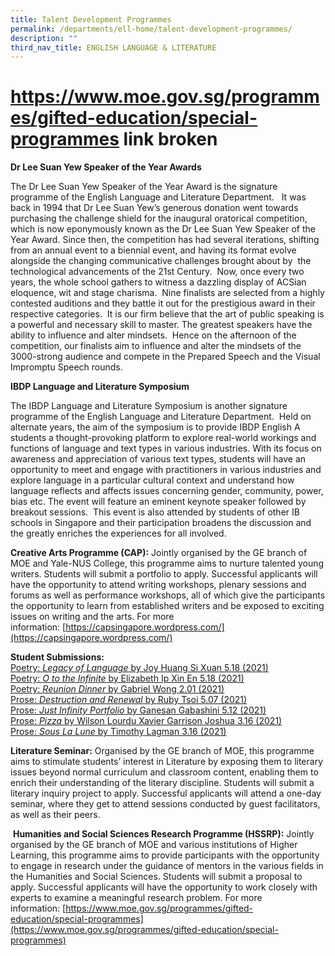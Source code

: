 ```yaml
---
title: Talent Development Programmes
permalink: /departments/ell-home/talent-development-programmes/
description: ""
third_nav_title: ENGLISH LANGUAGE & LITERATURE
---
```

# https://www.moe.gov.sg/programmes/gifted-education/special-programmes link broken

**Dr Lee Suan Yew Speaker of the Year Awards**

The Dr Lee Suan Yew Speaker of the Year Award is the signature programme of the English Language and Literature Department.   It was back in 1994 that Dr Lee Suan Yew’s generous donation went towards purchasing the challenge shield for the inaugural oratorical competition, which is now eponymously known as the Dr Lee Suan Yew Speaker of the Year Award. Since then, the competition has had several iterations, shifting from an annual event to a biennial event, and having its format evolve alongside the changing communicative challenges brought about by  the technological advancements of the 21st Century.  Now, once every two years, the whole school gathers to witness a dazzling display of ACSian eloquence, wit and stage charisma.  Nine finalists are selected from a highly contested auditions and they battle it out for the prestigious award in their respective categories.  It is our firm believe that the art of public speaking is a powerful and necessary skill to master. The greatest speakers have the ability to influence and alter mindsets.  Hence on the afternoon of the competition, our finalists aim to influence and alter the mindsets of the 3000-strong audience and compete in the Prepared Speech and the Visual Impromptu Speech rounds.

**IBDP Language and Literature Symposium**

The IBDP Language and Literature Symposium is another signature programme of the English Language and Literature Department.  Held on alternate years, the aim of the symposium is to provide IBDP English A students a thought-provoking platform to explore real-world workings and functions of language and text types in various industries. With its focus on awareness and appreciation of various text types, students will have an opportunity to meet and engage with practitioners in various industries and explore language in a particular cultural context and understand how language reflects and affects issues concerning gender, community, power, bias etc. The event will feature an eminent keynote speaker followed by breakout sessions.  This event is also attended by students of other IB schools in Singapore and their participation broadens the discussion and the greatly enriches the experiences for all involved.

**Creative Arts Programme (CAP):** Jointly organised by the GE branch of MOE and Yale-NUS College, this programme aims to nurture talented young writers. Students will submit a portfolio to apply. Successful applicants will have the opportunity to attend writing workshops, plenary sessions and forums as well as performance workshops, all of which give the participants the opportunity to learn from established writers and be exposed to exciting issues on writing and the arts. For more information: [https://capsingapore.wordpress.com/](https://capsingapore.wordpress.com/)


**Student Submissions:**   
[Poetry: _Legacy of Language_ by Joy Huang Si Xuan 5.18 (2021)](https://www.acsindep.moe.edu.sg/wp-content/uploads/2022/01/Poetry-Legacy-of-Language-by-Joy-Huang-Si-Xuan-5.18-2021.pdf)   
[Poetry: _O to the Infinite_ by Elizabeth Ip Xin En 5.18 (2021)](https://www.acsindep.moe.edu.sg/wp-content/uploads/2022/01/Poetry-O-to-the-Infinite-by-Elizabeth-Ip-Xin-En-5.18-2021.pdf)   
[Poetry: _Reunion Dinner_ by Gabriel Wong 2.01 (2021)](https://www.acsindep.moe.edu.sg/wp-content/uploads/2022/01/Poetry-Reunion-Dinner-by-Gabriel-Wong-2.01-2021.pdf)   
[Prose: _Destruction and Renewal_ by Ruby Tsoi 5.07 (2021)](https://www.acsindep.moe.edu.sg/wp-content/uploads/2022/01/Prose-Destruction-and-Renewal-by-Ruby-Tsoi-5.07-2021.pdf)   
[Prose: _Just Infinity Portfolio_ by Ganesan Gabashini 5.12 (2021)](https://www.acsindep.moe.edu.sg/wp-content/uploads/2022/01/Prose-Just-Infinity-Portfolio-by-Ganesan-Gabashini-5.12-2021.pdf)   
[Prose: _Pizza_ by Wilson Lourdu Xavier Garrison Joshua 3.16 (2021)](https://www.acsindep.moe.edu.sg/wp-content/uploads/2022/01/Prose-Pizza-by-Wilson-Lourdu-Xavier-Garrison-Joshua-3.16-2021.pdf)   
[Prose: _Sous La Lune_ by Timothy Lagman 3.16 (2021)](https://www.acsindep.moe.edu.sg/wp-content/uploads/2022/01/Prose-Sous-La-Lune-by-Timothy-Lagman-3.16-2021.pdf)


**Literature Seminar:** Organised by the GE branch of MOE, this programme aims to stimulate students’ interest in Literature by exposing them to literary issues beyond normal curriculum and classroom content, enabling them to enrich their understanding of the literary discipline. Students will submit a literary inquiry project to apply. Successful applicants will attend a one-day seminar, where they get to attend sessions conducted by guest facilitators, as well as their peers.

 **Humanities and Social Sciences Research Programme (HSSRP):** Jointly organised by the GE branch of MOE and various institutions of Higher Learning, this programme aims to provide participants with the opportunity to engage in research under the guidance of mentors in the various fields in the Humanities and Social Sciences. Students will submit a proposal to apply. Successful applicants will have the opportunity to work closely with experts to examine a meaningful research problem. For more information: [https://www.moe.gov.sg/programmes/gifted-education/special-programmes](https://www.moe.gov.sg/programmes/gifted-education/special-programmes)
